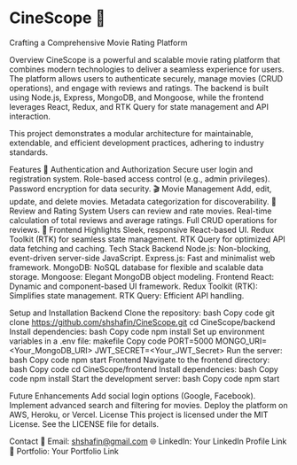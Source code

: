 <h1>CineScope 🎥</h1>
Crafting a Comprehensive Movie Rating Platform

Overview
CineScope is a powerful and scalable movie rating platform that combines modern technologies to deliver a seamless experience for users. The platform allows users to authenticate securely, manage movies (CRUD operations), and engage with reviews and ratings. The backend is built using Node.js, Express, MongoDB, and Mongoose, while the frontend leverages React, Redux, and RTK Query for state management and API interaction.

This project demonstrates a modular architecture for maintainable, extendable, and efficient development practices, adhering to industry standards.

Features
🚀 Authentication and Authorization
Secure user login and registration system.
Role-based access control (e.g., admin privileges).
Password encryption for data security.
🎬 Movie Management
Add, edit, update, and delete movies.
Metadata categorization for discoverability.
🌟 Review and Rating System
Users can review and rate movies.
Real-time calculation of total reviews and average ratings.
Full CRUD operations for reviews.
🎨 Frontend Highlights
Sleek, responsive React-based UI.
Redux Toolkit (RTK) for seamless state management.
RTK Query for optimized API data fetching and caching.
Tech Stack
Backend
Node.js: Non-blocking, event-driven server-side JavaScript.
Express.js: Fast and minimalist web framework.
MongoDB: NoSQL database for flexible and scalable data storage.
Mongoose: Elegant MongoDB object modeling.
Frontend
React: Dynamic and component-based UI framework.
Redux Toolkit (RTK): Simplifies state management.
RTK Query: Efficient API handling.

Setup and Installation
Backend
Clone the repository:
bash
Copy code
git clone https://github.com/shshafin/CineScope.git
cd CineScope/backend
Install dependencies:
bash
Copy code
npm install
Set up environment variables in a .env file:
makefile
Copy code
PORT=5000
MONGO_URI=<Your_MongoDB_URI>
JWT_SECRET=<Your_JWT_Secret>
Run the server:
bash
Copy code
npm start
Frontend
Navigate to the frontend directory:
bash
Copy code
cd CineScope/frontend
Install dependencies:
bash
Copy code
npm install
Start the development server:
bash
Copy code
npm start

Future Enhancements
Add social login options (Google, Facebook).
Implement advanced search and filtering for movies.
Deploy the platform on AWS, Heroku, or Vercel.
License
This project is licensed under the MIT License.
See the LICENSE file for details.

Contact
📧 Email: shshafin@gmail.com
🌐 LinkedIn: Your LinkedIn Profile Link
📁 Portfolio: Your Portfolio Link

